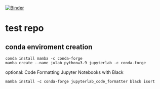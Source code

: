 [![Binder](https://mybinder.org/badge_logo.svg)](https://mybinder.org/v2/gh/martinschatz-cz/genotoxicity-bia.git/HEAD?labpath=SF_dataVis_and_statistics_mean.ipynb)

# test repo

## conda enviroment creation
```
conda install mamba -c conda-forge
mamba create --name julab python=3.9 jupyterlab -c conda-forge
```
optional: Code Formatting Jupyter Notebooks with Black
```
mamba install -c conda-forge jupyterlab_code_formatter black isort
```
